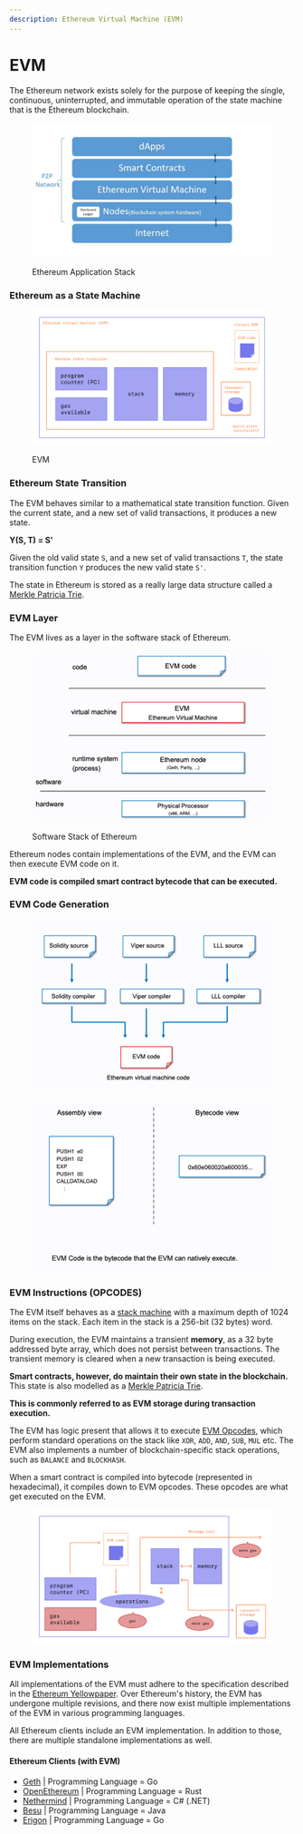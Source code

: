 ```yaml
---
description: Ethereum Virtual Machine (EVM)
---
```


# EVM

The Ethereum network exists solely for the purpose of keeping the single, continuous, uninterrupted, and immutable operation of the state machine that is the Ethereum blockchain.

<figure><img src=".gitbook/assets/image (4).png" alt=""><figcaption><p>Ethereum Application Stack</p></figcaption></figure>

### Ethereum as a State Machine

<figure><img src=".gitbook/assets/image (5).png" alt=""><figcaption><p>EVM</p></figcaption></figure>

### Ethereum State Transition

The EVM behaves similar to a mathematical state transition function. Given the current state, and a new set of valid transactions, it produces a new state.

**Y(S, T) = S'**

Given the old valid state `S`, and a new set of valid transactions `T`, the state transition function `Y` produces the new valid state `S'`.

The state in Ethereum is stored as a really large data structure called a [Merkle Patricia Trie](https://ethereum.org/en/developers/docs/data-structures-and-encoding/patricia-merkle-trie/).&#x20;

### EVM Layer

The EVM lives as a layer in the software stack of Ethereum.

<figure><img src=".gitbook/assets/image (6).png" alt=""><figcaption><p>Software Stack of Ethereum</p></figcaption></figure>

Ethereum nodes contain implementations of the EVM, and the EVM can then execute EVM code on it.&#x20;

**EVM code is compiled smart contract bytecode that can be executed.**

### EVM Code Generation

<figure><img src=".gitbook/assets/image (2).png" alt=""><figcaption></figcaption></figure>

<figure><img src=".gitbook/assets/image (1).png" alt=""><figcaption></figcaption></figure>

### EVM Instructions (OPCODES)

The EVM itself behaves as a [stack machine](https://en.wikipedia.org/wiki/Stack\_machine) with a maximum depth of 1024 items on the stack. Each item in the stack is a 256-bit (32 bytes) word.

During execution, the EVM maintains a transient **memory**, as a 32 byte addressed byte array, which does not persist between transactions. The transient memory is cleared when a new transaction is being executed.

**Smart contracts, however, do maintain their own state in the blockchain.** This state is also modelled as a [Merkle Patricia Trie](https://ethereum.org/en/developers/docs/data-structures-and-encoding/patricia-merkle-trie/).&#x20;

**This is commonly referred to as EVM storage during transaction execution.**

The EVM has logic present that allows it to execute [EVM Opcodes](https://ethereum.org/en/developers/docs/evm/opcodes/), which perform standard operations on the stack like `XOR`, `ADD`, `AND`, `SUB`, `MUL` etc. The EVM also implements a number of blockchain-specific stack operations, such as `BALANCE` and `BLOCKHASH`.

When a smart contract is compiled into bytecode (represented in hexadecimal), it compiles down to EVM opcodes. These opcodes are what get executed on the EVM.

<figure><img src=".gitbook/assets/image (3).png" alt=""><figcaption></figcaption></figure>

### EVM Implementations

All implementations of the EVM must adhere to the specification described in the [Ethereum Yellowpaper](https://ethereum.github.io/yellowpaper/paper.pdf). Over Ethereum's history, the EVM has undergone multiple revisions, and there now exist multiple implementations of the EVM in various programming languages.

All Ethereum clients include an EVM implementation. In addition to those, there are multiple standalone implementations as well.

#### Ethereum Clients (with EVM)

* [Geth](https://geth.ethereum.org/) | Programming Language = Go
* [OpenEthereum](https://github.com/openethereum/openethereum) | Programming Language = Rust
* [Nethermind](https://nethermind.io/) | Programming Language = C# (.NET)
* [Besu](https://consensys.net/quorum/developers/) | Programming Language = Java
* [Erigon](https://github.com/ledgerwatch/erigon) | Programming Language = Go







